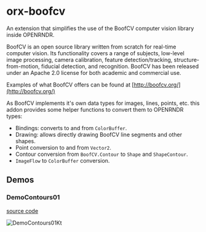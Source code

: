 # orx-boofcv

An extension that simplifies the use of the BoofCV computer vision
library inside OPENRNDR.

BoofCV is an open source library written from scratch for real-time
computer vision. Its functionality covers a range of subjects,
low-level image processing, camera calibration, feature detection/tracking,
structure-from-motion, fiducial detection, and recognition.
BoofCV has been released under an Apache 2.0 license for both
academic and commercial use.

Examples of what BoofCV offers can be found at
[http://boofcv.org/](http://boofcv.org/)

As BoofCV implements it's own data types for images, lines, points, etc.
this addon provides some helper functions to convert them to OPENRNDR types:

- Bindings: converts to and from `ColorBuffer`.
- Drawing: allows directly drawing BoofCV line segments and other shapes.
- Point conversion to and from `Vector2`.
- Contour conversion from `BoofCV.Contour` to `Shape` and `ShapeContour`.
- `ImageFlow` to `ColorBuffer` conversion.

<!-- __demos__ -->
## Demos
### DemoContours01
[source code](src/demo/kotlin/DemoContours01.kt)

![DemoContours01Kt](https://raw.githubusercontent.com/openrndr/orx/media/orx-boofcv/images/DemoContours01Kt.png)
